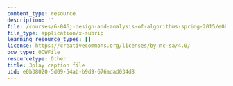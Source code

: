 ```yaml
---
content_type: resource
description: ''
file: /courses/6-046j-design-and-analysis-of-algorithms-spring-2015/e0b380205d0954abb9d9676adad034d8_xnEZqVz7iy4.vtt
file_type: application/x-subrip
learning_resource_types: []
license: https://creativecommons.org/licenses/by-nc-sa/4.0/
ocw_type: OCWFile
resourcetype: Other
title: 3play caption file
uid: e0b38020-5d09-54ab-b9d9-676adad034d8
---
```

